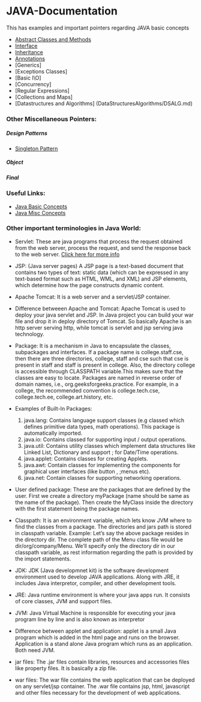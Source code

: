 # JAVA-Documentation
This has examples and important pointers regarding JAVA basic concepts

- [Abstract Classes and Methods](Abstract-methods/ABSTRACT.md)
- [Interface](Interface/INTERFACE.md)
- [Inheritance](Inheritance/INHERITANCE.md)
- [Annotations](https://data-flair.training/blogs/java-annotations/)
- [Generics]
- [Exceptions Classes]
- [Basic I\O]
- [Concurrency]
- [Regular Expressions]
- [Collections and Maps]
- [Datastructures and Algorithms] (DataStructuresAlgorithms/DSALG.md)

### Other Miscellaneous Pointers:

##### Design Patterns
- [Singleton Pattern](https://springframework.guru/gang-of-four-design-patterns/singleton-design-pattern/)

##### Object

##### Final 

### Useful Links:
- [Java Basic Concepts](https://docs.oracle.com/javase/tutorial/java/index.html)
- [Java Misc Concepts](https://data-flair.training/blogs/java-annotations/)


### Other important terminologies in Java World:

- Servlet: These are java programs that process the request obtained from the web server, process the request, and send the response back to the web server. [Click here for more info](https://www.geeksforgeeks.org/introduction-java-servlets/)

- JSP: (Java server pages)  A JSP page is a text-based document that contains two types of text: static data (which can be expressed in any text-based format such as HTML, WML, and XML) and JSP elements, which determine how the page constructs dynamic content.

- Apache Tomcat: It is a web server and a servlet/JSP container. 

- Difference betweeen Apache and Tomcat: Apache Tomcat is used to deploy your java servlet and JSP. In Java project you can build your war file and drop it in deploy directory of Tomcat. So basically Apache is an http server serving http, while tomcat is servlet and jsp serving java technology.

- Package: It is a mechanism in Java to encapsulate the classes, subpackages and interfaces. If a package name is college.staff.cse, then there are three directories, college, staff and cse such that cse is present in staff and staff is present in college. Also, the directory college is accessible through CLASSPATH variable.This makes sure that the classes are easy to locate. Packages are named in reverse order of domain names, i.e., org.geeksforgeeks.practice. For example, in a college, the recommended convention is college.tech.cse, college.tech.ee, college.art.history, etc.

- Examples of Built-In Packages:
  1) java.lang: Contains language support classes (e.g classed which defines primitive data types, math operations). This package is automatically imported.
  2)  java.io: Contains classed for supporting input / output operations.
  3)  java.util: Contains utility classes which implement data structures like Linked List, Dictionary and support ; for Date/Time operations.
  4)  java.applet: Contains classes for creating Applets.
  5)  java.awt: Contain classes for implementing the components for graphical user interfaces (like button , ;menus etc).
  6)  java.net: Contain classes for supporting networking operations.
  
- User defined package: These are the packages that are defined by the user. First we create a directory myPackage (name should be same as the name of the package). Then create the MyClass inside the directory with the first statement being the package names.

- Classpath: It is an environment variable, which lets know JVM where to find the classes from a package. The directories and jars path is stored in classpath variable. Example: Let’s say the above package resides in the directory dir. The complete path of the Menu class file would be dir/org/company/Menu. We’ll specify only the directory dir in our classpath variable, as rest information regarding the path is provided by the import statements.

- JDK: JDK (Java developmnet kit) is the software development environment used to develop JAVA applications. Along with JRE, it includes Java interpretor, compiler, and other development tools. 

- JRE: Java runtime environment is where your java apps run. It consists of core classes, JVM and support files.

- JVM: Java Virtual Machine is responsible for executing your java program line by line and is also known as interpretor

- Difference between applet and application: applet is a small Java program which is added in the html page and runs on the browser. Application is a stand alone Java program which runs as an application. Both need JVM.

- jar files: The .jar files contain libraries, resources and accessories files like property files. It is basically a zip file.

- war files: The war file contains the web application that can be deployed on any servlet/jsp container. The .war file contains jsp, html, javascript and other files necessary for the development of web applications.




